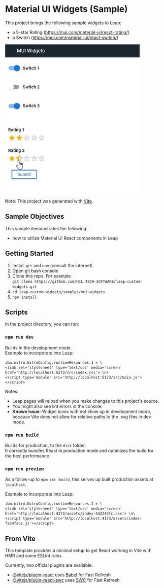 # Material UI Widgets (Sample)

This project brings the following sample widgets to Leap:
- a 5-star Rating (https://mui.com/material-ui/react-rating/)
- a Switch (https://mui.com/material-ui/react-switch/)  

![screenshot](screenshot.png)
  
Note: This project was generated with [Vite](https://vitejs.dev/).

## Sample Objectives 
This sample demonstrates the following: 
- how to utilize Material UI React components in Leap

## Getting Started 
1. Install `git` and `npm` (consult the internet)
1. Open git bash console
1. Clone this repo. For example:  
 `git clone https://github.com/HCL-TECH-SOFTWARE/leap-custom-widgets.git`
1. `cd leap-custom-widgets/samples/mui-widgets`
1. `npm install`



## Scripts

In the project directory, you can run:

### `npm run dev`

Builds in the development mode.  
Example to incorporate into Leap:
```properties
ibm.nitro.NitroConfig.runtimeResources.1 = \
<link rel='stylesheet' type='text/css' media='screen' href='http://localhost:5173/src/index.css'> \n\
<script type='module' src='http://localhost:5173/src/main.js'></script>

```

Notes:  
- Leap pages will reload when you make changes to this project's source.  
- You might also see lint errors in the console.  
- **Known Issue:** Widget icons with not show up in development mode, because Vite does not allow for relative paths to the .svg files in dev mode.

### `npm run build`

Builds for production, to the `dist` folder.\
It correctly bundles React in production mode and optimizes the build for the best performance.

### `npm run preview`

As a follow-up to `npm run build`, this serves up built production assets at `localhost`.

Example to incorporate into Leap:
```properties
ibm.nitro.NitroConfig.runtimeResources.1 = \
<link rel='stylesheet' type='text/css' media='screen' href='http://localhost:4173/assets/index-4d2243fc.css'> \n\
<script type='module' src='http://localhost:4173/assets/index-fa54fabc.js'></script>
```

## From Vite
This template provides a minimal setup to get React working in Vite with HMR and some ESLint rules.

Currently, two official plugins are available:

- [@vitejs/plugin-react](https://github.com/vitejs/vite-plugin-react/blob/main/packages/plugin-react/README.md) uses [Babel](https://babeljs.io/) for Fast Refresh
- [@vitejs/plugin-react-swc](https://github.com/vitejs/vite-plugin-react-swc) uses [SWC](https://swc.rs/) for Fast Refresh
